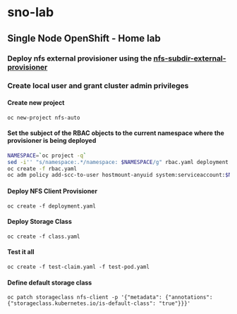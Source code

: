 # sno-lab
## Single Node OpenShift - Home lab

### Deploy nfs external provisioner using the [nfs-subdir-external-provisioner](https://github.com/kubernetes-sigs/nfs-subdir-external-provisioner)

### Create local user and grant cluster admin privileges

#### Create new project
`oc new-project nfs-auto`

#### Set the subject of the RBAC objects to the current namespace where the provisioner is being deployed
```bash
NAMESPACE=`oc project -q`
sed -i'' "s/namespace:.*/namespace: $NAMESPACE/g" rbac.yaml deployment.yaml
oc create -f rbac.yaml
oc adm policy add-scc-to-user hostmount-anyuid system:serviceaccount:$NAMESPACE:nfs-client-provisioner
```
#### Deploy NFS Client Provisioner
`oc create -f deployment.yaml`

#### Deploy Storage Class
`oc create -f class.yaml`

#### Test it all
`oc create -f test-claim.yaml -f test-pod.yaml`

#### Define default storage class
`oc patch storageclass nfs-client -p '{"metadata": {"annotations": {"storageclass.kubernetes.io/is-default-class": "true"}}}'`
